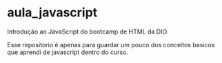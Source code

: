 # aula_javascript

Introdução ao JavaScript do bootcamp de HTML da DIO.

Esse repositorio é apenas para guardar um pouco dos conceitos basicos que aprendi de javascript dentro do curso.
